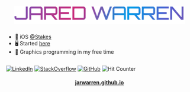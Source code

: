 <h1 align="center">
  <img src="https://raw.githubusercontent.com/jarwarren/jarwarren/master/name.gif" alt="Jared Warren" />
</h1>

- 📱 iOS [@Stakes](https://github.com/playwithstakes)
- 🖥️ Started [here](https://statefulacademy.com/)
- 🧬 Graphics programming in my free time
##
<a href="https://www.linkedin.com/in/jarwarren/" target="_blank"><img alt="LinkedIn" src="https://img.shields.io/badge/JarWarren-0077B5?logo=linkedin&logoColor=white"/></a>
<a href="https://stackoverflow.com/users/11619868/jarwarren" target="_blank"><img alt="StackOverflow" src="https://img.shields.io/badge/JarWarren-FE7A16?logo=stack-overflow&logoColor=white"/></a>
<a href="https://github.com/JarWarren" target="_blank"><img alt="GitHub" src="https://img.shields.io/badge/JarWarren-100000?logo=github&logoColor=white" /></a>
<img src="https://hits.seeyoufarm.com/api/count/incr/badge.svg?url=https%3A%2F%2Fgithub.com%2Fjarwarren1212%2Fhit-counter" alt="Hit Counter" />
<h4 align="center">
  <a href="https://jarwarren.github.io">jarwarren.github.io</a>
</h4>
